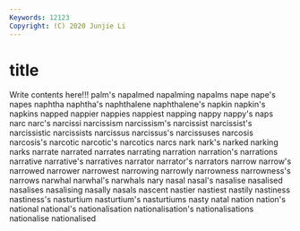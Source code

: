```yaml
---
Keywords: 12123
Copyright: (C) 2020 Junjie Li
---
```


# title

Write contents here!!!
palm's 
napalmed 
napalming 
napalms 
nape 
nape's 
napes 
naphtha 
naphtha's 
naphthalene
naphthalene's 
napkin 
napkin's 
napkins 
napped 
nappier 
nappies 
nappiest 
napping 
nappy
nappy's 
naps 
narc 
narc's 
narcissi 
narcissism 
narcissism's 
narcissist 
narcissist's 
narcissistic
narcissists 
narcissus 
narcissus's 
narcissuses 
narcosis 
narcosis's 
narcotic 
narcotic's 
narcotics 
narcs
nark 
nark's 
narked 
narking 
narks 
narrate 
narrated 
narrates 
narrating 
narration
narration's 
narrations 
narrative 
narrative's 
narratives 
narrator 
narrator's 
narrators 
narrow 
narrow's
narrowed 
narrower 
narrowest 
narrowing 
narrowly 
narrowness 
narrowness's 
narrows 
narwhal 
narwhal's
narwhals 
nary 
nasal 
nasal's 
nasalise 
nasalised 
nasalises 
nasalising 
nasally 
nasals
nascent 
nastier 
nastiest 
nastily 
nastiness 
nastiness's 
nasturtium 
nasturtium's 
nasturtiums 
nasty
natal 
nation 
nation's 
national 
national's 
nationalisation 
nationalisation's 
nationalisations 
nationalise 
nationalised
